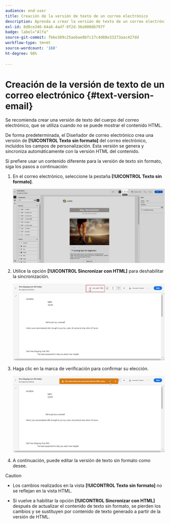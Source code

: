 ```yaml
---
audience: end-user
title: Creación de la versión de texto de un correo electrónico
description: Aprenda a crear la versión de texto de un correo electrónico
exl-id: 8d0ce346-64a6-4adf-9f2d-36a900db797f
badge: label="Alfa"
source-git-commit: fb6e389c25aebae8bfc17c4d88e33273aac427dd
workflow-type: tm+mt
source-wordcount: '168'
ht-degree: 98%

---
```


# Creación de la versión de texto de un correo electrónico {#text-version-email}

Se recomienda crear una versión de texto del cuerpo del correo electrónico, que se utiliza cuando no se puede mostrar el contenido HTML.

De forma predeterminada, el Diseñador de correo electrónico crea una versión de **[!UICONTROL Texto sin formato]** del correo electrónico, incluidos los campos de personalización. Esta versión se genera y sincroniza automáticamente con la versión HTML del contenido.

Si prefiere usar un contenido diferente para la versión de texto sin formato, siga los pasos a continuación:

1. En el correo electrónico, seleccione la pestaña **[!UICONTROL Texto sin formato]**.

   ![](assets/text_version_3.png)

1. Utilice la opción **[!UICONTROL Sincronizar con HTML]** para deshabilitar la sincronización.

   ![](assets/text_version_1.png)

1. Haga clic en la marca de verificación para confirmar su elección.

   ![](assets/text_version_2.png)

1. A continuación, puede editar la versión de texto sin formato como desee.

>[!CAUTION]
>
>* Los cambios realizados en la vista **[!UICONTROL Texto sin formato]** no se reflejan en la vista HTML.
>
>* Si vuelve a habilitar la opción **[!UICONTROL Sincronizar con HTML]** después de actualizar el contenido de texto sin formato, se pierden los cambios y se sustituyen por contenido de texto generado a partir de la versión de HTML.
